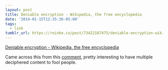 ```yaml
---
layout: post
title: Deniable encryption - Wikipedia, the free encyclopedia
date: '2014-01-15T12:35:36-05:00'
tags:
  - link
tumblr_url: https://reinke.co/post/73422187475/deniable-encryption-wikipedia-the-free
---
```

[Deniable encryption - Wikipedia, the free encyclopedia](http://en.wikipedia.org/wiki/Deniable_encryption)  

Came across this from this [comment](https://news.ycombinator.com/item?id=7064579), pretty interesting to have multiple deciphered content to fool people.

